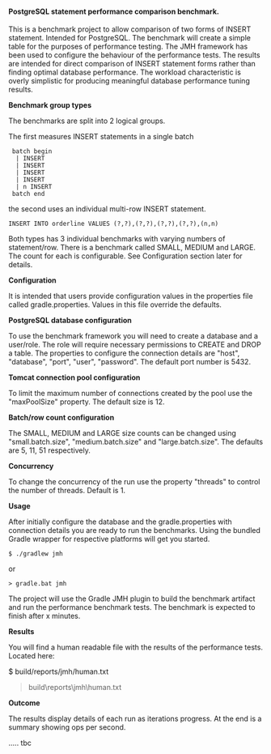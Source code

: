 #### PostgreSQL statement performance comparison benchmark.

 This is a benchmark project to allow comparison of two forms of INSERT statement. Intended for PostgreSQL.
 The benchmark will create a simple table for the purposes of performance testing. The JMH framework has been used to configure the behaviour of the performance tests.
 The results are intended for direct comparison of INSERT statement forms rather than finding optimal database performance. The workload characteristic is overly simplistic for producing meaningful database performance tuning results.  

 **Benchmark group types**
 
 The benchmarks are split into 2 logical groups.
 
 The first measures INSERT statements in a single batch
```
 batch begin
  | INSERT
  | INSERT
  | INSERT
  | INSERT
  | n INSERT
 batch end
```
 the second uses an individual multi-row INSERT statement.
 ```
 INSERT INTO orderline VALUES (?,?),(?,?),(?,?),(?,?),(n,n)
 ```
 
 Both types has 3 individual benchmarks with varying numbers of statement/row. There is a benchmark called SMALL, MEDIUM and LARGE. 
 The count for each is configurable. See Configuration section later for details. 

**Configuration**
 
 It is intended that users provide configuration values in the properties file called gradle.properties. Values in this file override the defaults.

 **PostgreSQL database configuration** 
 
 To use the benchmark framework you will need to create a database and a user/role. The role will require necessary permissions to CREATE and DROP a table.
 The properties to configure the connection details are "host", "database", "port", "user", "password". The default port number is 5432. 

 **Tomcat connection pool configuration**
 
 To limit the maximum number of connections created by the pool use the "maxPoolSize" property. The default size is 12.

 **Batch/row count configuration**

 The SMALL, MEDIUM and LARGE size counts can be changed using "small.batch.size", "medium.batch.size" and "large.batch.size". The defaults are 5, 11, 51 respectively.
 
 **Concurrency**
 
 To change the concurrency of the run use the property "threads" to control the number of threads. Default is 1.
 
**Usage**

 After initially configure the database and the gradle.properties with connection details you are ready to run the benchmarks. Using the bundled Gradle wrapper for respective platforms will get you started.
```
$ ./gradlew jmh
```
or
```
> gradle.bat jmh
```

 The project will use the Gradle JMH plugin to build the benchmark artifact and run the performance benchmark tests. The benchmark is expected to finish after x minutes.
 
**Results**
 
 You will find a human readable file with the results of the performance tests. Located here:

$ build/reports/jmh/human.txt
> build\reports\jmh\human.txt
 
**Outcome**
 
 The results display details of each run as iterations progress. At the end is a summary showing ops per second.
 
 ..... tbc
 
 
 
 